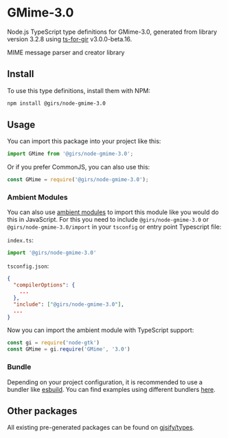 
# GMime-3.0

Node.js TypeScript type definitions for GMime-3.0, generated from library version 3.2.8 using [ts-for-gir](https://github.com/gjsify/ts-for-gir) v3.0.0-beta.16.

MIME message parser and creator library

## Install

To use this type definitions, install them with NPM:
```bash
npm install @girs/node-gmime-3.0
```

## Usage

You can import this package into your project like this:
```ts
import GMime from '@girs/node-gmime-3.0';
```

Or if you prefer CommonJS, you can also use this:
```ts
const GMime = require('@girs/node-gmime-3.0');
```

### Ambient Modules

You can also use [ambient modules](https://github.com/gjsify/ts-for-gir/tree/main/packages/cli#ambient-modules) to import this module like you would do this in JavaScript.
For this you need to include `@girs/node-gmime-3.0` or `@girs/node-gmime-3.0/import` in your `tsconfig` or entry point Typescript file:

`index.ts`:
```ts
import '@girs/node-gmime-3.0'
```

`tsconfig.json`:
```json
{
  "compilerOptions": {
    ...
  },
  "include": ["@girs/node-gmime-3.0"],
  ...
}
```

Now you can import the ambient module with TypeScript support: 

```ts
const gi = require('node-gtk')
const GMime = gi.require('GMime', '3.0')
```



### Bundle

Depending on your project configuration, it is recommended to use a bundler like [esbuild](https://esbuild.github.io/). You can find examples using different bundlers [here](https://github.com/gjsify/ts-for-gir/tree/main/examples).

## Other packages

All existing pre-generated packages can be found on [gjsify/types](https://github.com/gjsify/types).

